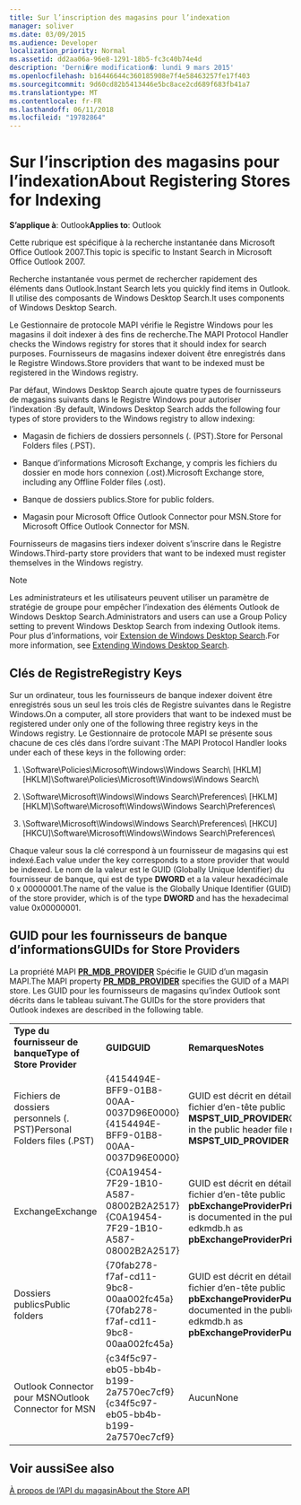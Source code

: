 ```yaml
---
title: Sur l’inscription des magasins pour l’indexation
manager: soliver
ms.date: 03/09/2015
ms.audience: Developer
localization_priority: Normal
ms.assetid: dd2aa06a-96e8-1291-18b5-fc3c40b74e4d
description: 'Derni�re modification�: lundi 9 mars 2015'
ms.openlocfilehash: b16446644c360185908e7f4e58463257fe17f403
ms.sourcegitcommit: 9d60cd82b5413446e5bc8ace2cd689f683fb41a7
ms.translationtype: MT
ms.contentlocale: fr-FR
ms.lasthandoff: 06/11/2018
ms.locfileid: "19782864"
---
```

# <a name="about-registering-stores-for-indexing"></a><span data-ttu-id="44d8d-103">Sur l’inscription des magasins pour l’indexation</span><span class="sxs-lookup"><span data-stu-id="44d8d-103">About Registering Stores for Indexing</span></span>

  
  
<span data-ttu-id="44d8d-104">**S’applique à**: Outlook</span><span class="sxs-lookup"><span data-stu-id="44d8d-104">**Applies to**: Outlook</span></span> 
  
<span data-ttu-id="44d8d-105">Cette rubrique est spécifique à la recherche instantanée dans Microsoft Office Outlook 2007.</span><span class="sxs-lookup"><span data-stu-id="44d8d-105">This topic is specific to Instant Search in Microsoft Office Outlook 2007.</span></span>
  
<span data-ttu-id="44d8d-106">Recherche instantanée vous permet de rechercher rapidement des éléments dans Outlook.</span><span class="sxs-lookup"><span data-stu-id="44d8d-106">Instant Search lets you quickly find items in Outlook.</span></span> <span data-ttu-id="44d8d-107">Il utilise des composants de Windows Desktop Search.</span><span class="sxs-lookup"><span data-stu-id="44d8d-107">It uses components of Windows Desktop Search.</span></span>
  
<span data-ttu-id="44d8d-108">Le Gestionnaire de protocole MAPI vérifie le Registre Windows pour les magasins il doit indexer à des fins de recherche.</span><span class="sxs-lookup"><span data-stu-id="44d8d-108">The MAPI Protocol Handler checks the Windows registry for stores that it should index for search purposes.</span></span> <span data-ttu-id="44d8d-109">Fournisseurs de magasins indexer doivent être enregistrés dans le Registre Windows.</span><span class="sxs-lookup"><span data-stu-id="44d8d-109">Store providers that want to be indexed must be registered in the Windows registry.</span></span>
  
<span data-ttu-id="44d8d-110">Par défaut, Windows Desktop Search ajoute quatre types de fournisseurs de magasins suivants dans le Registre Windows pour autoriser l’indexation :</span><span class="sxs-lookup"><span data-stu-id="44d8d-110">By default, Windows Desktop Search adds the following four types of store providers to the Windows registry to allow indexing:</span></span>
  
- <span data-ttu-id="44d8d-111">Magasin de fichiers de dossiers personnels (. (PST).</span><span class="sxs-lookup"><span data-stu-id="44d8d-111">Store for Personal Folders files (.PST).</span></span>
    
-  <span data-ttu-id="44d8d-112">Banque d’informations Microsoft Exchange, y compris les fichiers du dossier en mode hors connexion (.ost).</span><span class="sxs-lookup"><span data-stu-id="44d8d-112">Microsoft Exchange store, including any Offline Folder files (.ost).</span></span> 
    
-  <span data-ttu-id="44d8d-113">Banque de dossiers publics.</span><span class="sxs-lookup"><span data-stu-id="44d8d-113">Store for public folders.</span></span> 
    
-  <span data-ttu-id="44d8d-114">Magasin pour Microsoft Office Outlook Connector pour MSN.</span><span class="sxs-lookup"><span data-stu-id="44d8d-114">Store for Microsoft Office Outlook Connector for MSN.</span></span> 
    
 <span data-ttu-id="44d8d-115">Fournisseurs de magasins tiers indexer doivent s’inscrire dans le Registre Windows.</span><span class="sxs-lookup"><span data-stu-id="44d8d-115">Third-party store providers that want to be indexed must register themselves in the Windows registry.</span></span> 
  
> [!NOTE]
> <span data-ttu-id="44d8d-116">Les administrateurs et les utilisateurs peuvent utiliser un paramètre de stratégie de groupe pour empêcher l’indexation des éléments Outlook de Windows Desktop Search.</span><span class="sxs-lookup"><span data-stu-id="44d8d-116">Administrators and users can use a Group Policy setting to prevent Windows Desktop Search from indexing Outlook items.</span></span> <span data-ttu-id="44d8d-117">Pour plus d’informations, voir [Extension de Windows Desktop Search](http://msdn.microsoft.com/library/2eab146a-8516-4b95-b73c-ca7f980ba233%28Office.15%29.aspx).</span><span class="sxs-lookup"><span data-stu-id="44d8d-117">For more information, see [Extending Windows Desktop Search](http://msdn.microsoft.com/library/2eab146a-8516-4b95-b73c-ca7f980ba233%28Office.15%29.aspx).</span></span> 
  
## <a name="registry-keys"></a><span data-ttu-id="44d8d-118">Clés de Registre</span><span class="sxs-lookup"><span data-stu-id="44d8d-118">Registry Keys</span></span>

<span data-ttu-id="44d8d-119">Sur un ordinateur, tous les fournisseurs de banque indexer doivent être enregistrés sous un seul les trois clés de Registre suivantes dans le Registre Windows.</span><span class="sxs-lookup"><span data-stu-id="44d8d-119">On a computer, all store providers that want to be indexed must be registered under only one of the following three registry keys in the Windows registry.</span></span> <span data-ttu-id="44d8d-120">Le Gestionnaire de protocole MAPI se présente sous chacune de ces clés dans l’ordre suivant :</span><span class="sxs-lookup"><span data-stu-id="44d8d-120">The MAPI Protocol Handler looks under each of these keys in the following order:</span></span>
  
1. <span data-ttu-id="44d8d-121">\Software\Policies\Microsoft\Windows\Windows Search\ [HKLM]</span><span class="sxs-lookup"><span data-stu-id="44d8d-121">[HKLM]\Software\Policies\Microsoft\Windows\Windows Search\\</span></span>
    
2. <span data-ttu-id="44d8d-122">\Software\Microsoft\Windows\Windows Search\Preferences\ [HKLM]</span><span class="sxs-lookup"><span data-stu-id="44d8d-122">[HKLM]\Software\Microsoft\Windows\Windows Search\Preferences\\</span></span>
    
3. <span data-ttu-id="44d8d-123">\Software\Microsoft\Windows\Windows Search\Preferences\ [HKCU]</span><span class="sxs-lookup"><span data-stu-id="44d8d-123">[HKCU]\Software\Microsoft\Windows\Windows Search\Preferences\\</span></span>
    
 <span data-ttu-id="44d8d-124">Chaque valeur sous la clé correspond à un fournisseur de magasins qui est indexé.</span><span class="sxs-lookup"><span data-stu-id="44d8d-124">Each value under the key corresponds to a store provider that would be indexed.</span></span> <span data-ttu-id="44d8d-125">Le nom de la valeur est le GUID (Globally Unique Identifier) du fournisseur de banque, qui est de type **DWORD** et a la valeur hexadécimale 0 x 00000001.</span><span class="sxs-lookup"><span data-stu-id="44d8d-125">The name of the value is the Globally Unique Identifier (GUID) of the store provider, which is of the type **DWORD** and has the hexadecimal value 0x00000001.</span></span> 
  
## <a name="guids-for-store-providers"></a><span data-ttu-id="44d8d-126">GUID pour les fournisseurs de banque d’informations</span><span class="sxs-lookup"><span data-stu-id="44d8d-126">GUIDs for Store Providers</span></span>

<span data-ttu-id="44d8d-127">La propriété MAPI **[PR_MDB_PROVIDER](pidtagstoreprovider-canonical-property.md)** Spécifie le GUID d’un magasin MAPI.</span><span class="sxs-lookup"><span data-stu-id="44d8d-127">The MAPI property **[PR_MDB_PROVIDER](pidtagstoreprovider-canonical-property.md)** specifies the GUID of a MAPI store.</span></span> <span data-ttu-id="44d8d-128">Les GUID pour les fournisseurs de magasins qu’index Outlook sont décrits dans le tableau suivant.</span><span class="sxs-lookup"><span data-stu-id="44d8d-128">The GUIDs for the store providers that Outlook indexes are described in the following table.</span></span> 
  
||||
|:-----|:-----|:-----|
|<span data-ttu-id="44d8d-129">**Type du fournisseur de banque**</span><span class="sxs-lookup"><span data-stu-id="44d8d-129">**Type of Store Provider**</span></span> <br/> |<span data-ttu-id="44d8d-130">**GUID**</span><span class="sxs-lookup"><span data-stu-id="44d8d-130">**GUID**</span></span> <br/> |<span data-ttu-id="44d8d-131">**Remarques**</span><span class="sxs-lookup"><span data-stu-id="44d8d-131">**Notes**</span></span> <br/> |
|<span data-ttu-id="44d8d-132">Fichiers de dossiers personnels (. PST)</span><span class="sxs-lookup"><span data-stu-id="44d8d-132">Personal Folders files (.PST)</span></span>  <br/> |<span data-ttu-id="44d8d-133">{4154494E-BFF9-01B8-00AA-0037D96E0000}</span><span class="sxs-lookup"><span data-stu-id="44d8d-133">{4154494E-BFF9-01B8-00AA-0037D96E0000}</span></span>  <br/> |<span data-ttu-id="44d8d-134">GUID est décrit en détail la mspst.h de fichier d’en-tête public **MSPST_UID_PROVIDER**</span><span class="sxs-lookup"><span data-stu-id="44d8d-134">GUID is documented in the public header file mspst.h as **MSPST_UID_PROVIDER**</span></span> <br/> |
|<span data-ttu-id="44d8d-135">Exchange</span><span class="sxs-lookup"><span data-stu-id="44d8d-135">Exchange</span></span>  <br/> |<span data-ttu-id="44d8d-136">{C0A19454-7F29-1B10-A587-08002B2A2517}</span><span class="sxs-lookup"><span data-stu-id="44d8d-136">{C0A19454-7F29-1B10-A587-08002B2A2517}</span></span>  <br/> |<span data-ttu-id="44d8d-137">GUID est décrit en détail la edkmdb.h de fichier d’en-tête public **pbExchangeProviderPrimaryUserGuid**</span><span class="sxs-lookup"><span data-stu-id="44d8d-137">GUID is documented in the public header file edkmdb.h as **pbExchangeProviderPrimaryUserGuid**</span></span> <br/> |
|<span data-ttu-id="44d8d-138">Dossiers publics</span><span class="sxs-lookup"><span data-stu-id="44d8d-138">Public folders</span></span>  <br/> |<span data-ttu-id="44d8d-139">{70fab278-f7af-cd11-9bc8-00aa002fc45a}</span><span class="sxs-lookup"><span data-stu-id="44d8d-139">{70fab278-f7af-cd11-9bc8-00aa002fc45a}</span></span>  <br/> |<span data-ttu-id="44d8d-140">GUID est décrit en détail la edkmdb.h de fichier d’en-tête public **pbExchangeProviderPublicGuid**</span><span class="sxs-lookup"><span data-stu-id="44d8d-140">GUID is documented in the public header file edkmdb.h as **pbExchangeProviderPublicGuid**</span></span> <br/> |
|<span data-ttu-id="44d8d-141">Outlook Connector pour MSN</span><span class="sxs-lookup"><span data-stu-id="44d8d-141">Outlook Connector for MSN</span></span>  <br/> |<span data-ttu-id="44d8d-142">{c34f5c97-eb05-bb4b-b199-2a7570ec7cf9}</span><span class="sxs-lookup"><span data-stu-id="44d8d-142">{c34f5c97-eb05-bb4b-b199-2a7570ec7cf9}</span></span>  <br/> |<span data-ttu-id="44d8d-143">Aucun</span><span class="sxs-lookup"><span data-stu-id="44d8d-143">None</span></span>  <br/> |
   
## <a name="see-also"></a><span data-ttu-id="44d8d-144">Voir aussi</span><span class="sxs-lookup"><span data-stu-id="44d8d-144">See also</span></span>



[<span data-ttu-id="44d8d-145">À propos de l’API du magasin</span><span class="sxs-lookup"><span data-stu-id="44d8d-145">About the Store API</span></span>](about-the-store-api.md)

